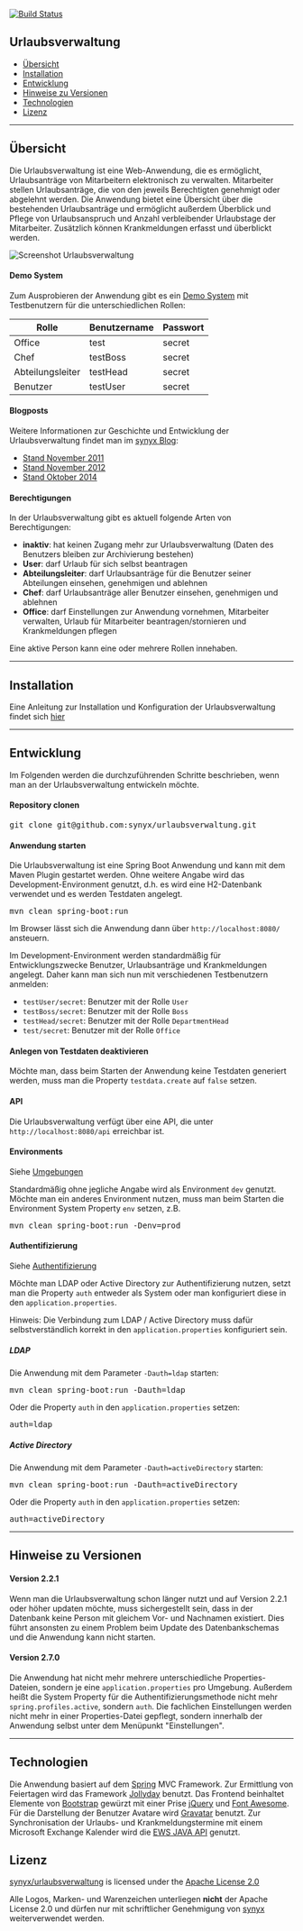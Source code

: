 [![Build Status](https://travis-ci.org/synyx/urlaubsverwaltung.png)](https://travis-ci.org/synyx/urlaubsverwaltung)


## Urlaubsverwaltung

* [Übersicht](#übersicht)
* [Installation](#installation)
* [Entwicklung](#entwicklung)
* [Hinweise zu Versionen](#hinweise-zu-versionen)
* [Technologien](#technologien)
* [Lizenz](#lizenz)

---

## Übersicht

Die Urlaubsverwaltung ist eine Web-Anwendung, die es ermöglicht, Urlaubsanträge von Mitarbeitern elektronisch zu verwalten. Mitarbeiter stellen Urlaubsanträge, die von den jeweils Berechtigten genehmigt oder abgelehnt werden.
Die Anwendung bietet eine Übersicht über die bestehenden Urlaubsanträge und ermöglicht außerdem Überblick und Pflege von Urlaubsanspruch und Anzahl verbleibender Urlaubstage der Mitarbeiter. Zusätzlich können Krankmeldungen erfasst und überblickt werden.

![Screenshot Urlaubsverwaltung](http://synyx.de/images/opensource/screen_01.jpg)

#### Demo System

Zum Ausprobieren der Anwendung gibt es ein [Demo System](http://urlaubsverwaltung-demo.synyx.de) mit Testbenutzern für die unterschiedlichen Rollen:

| Rolle             | Benutzername  | Passwort |
| ----------------- | ------------- | -------- |
| Office            | test          | secret   |
| Chef              | testBoss      | secret   |
| Abteilungsleiter  | testHead      | secret   |
| Benutzer          | testUser      | secret   |

#### Blogposts

Weitere Informationen zur Geschichte und Entwicklung der Urlaubsverwaltung findet man im [synyx Blog](http://blog.synyx.de):

* [Stand November 2011](http://blog.synyx.de/2011/11/elektronische-urlaubsverwaltung-made-by-youngsters/)
* [Stand November 2012](http://blog.synyx.de/2012/11/urlaubsverwaltung-was-hat-sich-getan/)
* [Stand Oktober 2014](http://blog.synyx.de/2014/10/urlaubsverwaltung-goes-mobile/)

#### Berechtigungen

In der Urlaubsverwaltung gibt es aktuell folgende Arten von Berechtigungen:

* **inaktiv**: hat keinen Zugang mehr zur Urlaubsverwaltung (Daten des Benutzers bleiben zur Archivierung bestehen)
* **User**: darf Urlaub für sich selbst beantragen
* **Abteilungsleiter**: darf Urlaubsanträge für die Benutzer seiner Abteilungen einsehen, genehmigen und ablehnen
* **Chef**: darf Urlaubsanträge aller Benutzer einsehen, genehmigen und ablehnen
* **Office**: darf Einstellungen zur Anwendung vornehmen, Mitarbeiter verwalten, Urlaub für Mitarbeiter beantragen/stornieren und Krankmeldungen pflegen

Eine aktive Person kann eine oder mehrere Rollen innehaben.

---

## Installation

Eine Anleitung zur Installation und Konfiguration der Urlaubsverwaltung findet sich [hier](INSTALLATION.md)

---

## Entwicklung

Im Folgenden werden die durchzuführenden Schritte beschrieben, wenn man an der Urlaubsverwaltung entwickeln möchte.

#### Repository clonen

<pre>git clone git@github.com:synyx/urlaubsverwaltung.git</pre>

#### Anwendung starten

Die Urlaubsverwaltung ist eine Spring Boot Anwendung und kann mit dem Maven Plugin gestartet werden.
Ohne weitere Angabe wird das Development-Environment genutzt, d.h. es wird eine H2-Datenbank verwendet und es werden
Testdaten angelegt.

<pre>mvn clean spring-boot:run</pre>

Im Browser lässt sich die Anwendung dann über `http://localhost:8080/` ansteuern.

Im Development-Environment werden standardmäßig für Entwicklungszwecke Benutzer, Urlaubsanträge und Krankmeldungen
angelegt. Daher kann man sich nun mit verschiedenen Testbenutzern anmelden:

* `testUser/secret`: Benutzer mit der Rolle `User`
* `testBoss/secret`: Benutzer mit der Rolle `Boss`
* `testHead/secret`: Benutzer mit der Rolle `DepartmentHead`
* `test/secret`: Benutzer mit der Rolle `Office`

#### Anlegen von Testdaten deaktivieren

Möchte man, dass beim Starten der Anwendung keine Testdaten generiert werden, muss man die Property `testdata.create`
auf `false` setzen.

#### API

Die Urlaubsverwaltung verfügt über eine API, die unter `http://localhost:8080/api` erreichbar ist.

#### Environments

Siehe [Umgebungen](INSTALLATION.md#umgebungen)

Standardmäßig ohne jegliche Angabe wird als Environment `dev` genutzt. Möchte man ein anderes Environment nutzen,
muss man beim Starten die Environment System Property `env` setzen, z.B.

<pre>mvn clean spring-boot:run -Denv=prod</pre>

#### Authentifizierung

Siehe [Authentifizierung](INSTALLATION.md#authentifizierung)

Möchte man LDAP oder Active Directory zur Authentifizierung nutzen, setzt man die Property `auth` entweder als System
oder man konfiguriert diese in den `application.properties`.

Hinweis: Die Verbindung zum LDAP / Active Directory muss dafür selbstverständlich korrekt in den
`application.properties` konfiguriert sein.

##### LDAP

Die Anwendung mit dem Parameter `-Dauth=ldap` starten:

<pre>mvn clean spring-boot:run -Dauth=ldap</pre>

Oder die Property `auth` in den `application.properties` setzen:

<pre>auth=ldap</pre>

##### Active Directory

Die Anwendung mit dem Parameter `-Dauth=activeDirectory` starten:

<pre>mvn clean spring-boot:run -Dauth=activeDirectory</pre>

Oder die Property `auth` in den `application.properties` setzen:

<pre>auth=activeDirectory</pre>

---

## Hinweise zu Versionen

#### Version 2.2.1

Wenn man die Urlaubsverwaltung schon länger nutzt und auf Version 2.2.1 oder höher updaten möchte, muss sichergestellt sein, dass in der Datenbank keine Person mit gleichem Vor- und Nachnamen existiert. Dies führt ansonsten zu einem Problem beim Update des Datenbankschemas und die Anwendung kann nicht starten.

#### Version 2.7.0

Die Anwendung hat nicht mehr mehrere unterschiedliche Properties-Dateien, sondern je eine `application.properties` pro Umgebung.
Außerdem heißt die System Property für die Authentifizierungsmethode nicht mehr `spring.profiles.active`, sondern `auth`.
Die fachlichen Einstellungen werden nicht mehr in einer Properties-Datei gepflegt, sondern innerhalb der Anwendung selbst unter dem Menüpunkt "Einstellungen".

---

## Technologien

Die Anwendung basiert auf dem [Spring](http://www.springsource.org/) MVC Framework.
Zur Ermittlung von Feiertagen wird das Framework [Jollyday](http://jollyday.sourceforge.net/) benutzt.
Das Frontend beinhaltet Elemente von [Bootstrap](http://getbootstrap.com/) gewürzt mit einer Prise
[jQuery](http://jquery.com/) und [Font Awesome](http://fontawesome.io/).
Für die Darstellung der Benutzer Avatare wird [Gravatar](http://de.gravatar.com/) benutzt.
Zur Synchronisation der Urlaubs- und Krankmeldungstermine mit einem Microsoft Exchange Kalender wird die [EWS JAVA API](https://github.com/OfficeDev/ews-java-api) genutzt.

## Lizenz

[synyx/urlaubsverwaltung](http://github.com/synyx/urlaubsverwaltung) is licensed under the [Apache License 2.0](http://www.apache.org/licenses/LICENSE-2.0)

Alle Logos, Marken- und Warenzeichen unterliegen **nicht** der Apache License 2.0 und dürfen nur mit schriftlicher Genehmigung von [synyx](http://www.synyx.de/) weiterverwendet werden.
